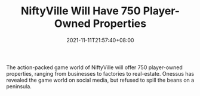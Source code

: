 ﻿---
title: "NiftyVille Will Have 750 Player-Owned Properties"
date: 2021-11-11T21:57:40+08:00
lastmod: 2021-11-11T16:45:40+08:00
draft: false
authors: ["Noble"]
description: "The action-packed game world of NiftyVille will offer 750 player-owned properties, ranging from businesses to factories to real-estate. Onessus has revealed the game world on social media, but refused to spill the beans on a peninsula."
featuredImage: "niftyville-will-have-750-player-owned-properties.png"
tags: ["Virtual World","Play to Earn"]
categories: ["news"]
news: ["Virtual World"]
weight: 
lightgallery: true
pinned: false
recommend: false
recommend1: false
---

The action-packed game world of NiftyVille will offer 750 player-owned properties, ranging from businesses to factories to real-estate. Onessus has revealed the game world on social media, but refused to spill the beans on a peninsula.

<!--more-->

